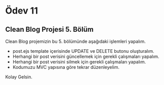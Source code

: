 # Ödev 11

## Clean Blog Projesi 5. Bölüm

Clean Blog projemizin bu 5. bölümünde aşağıdaki işlemleri yapalım.

- post.ejs template içerisinde UPDATE ve DELETE butonu oluşturalım.
- Herhangi bir post verisini güncellemek için gerekli çalışmaları yapalım.
- Herhangi bir post verisini silmek için gerekli çalışmaları yapalım.
- Kodumuzu MVC yapısına göre tekrar düzenleyelim.

Kolay Gelsin.